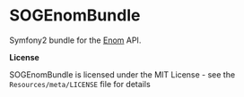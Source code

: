 # SOGEnomBundle
Symfony2 bundle for the [Enom](http://www.enom.com/resellers/api-reseller.aspx) API.

**License**

SOGEnomBundle is licensed under the MIT License - see the `Resources/meta/LICENSE` file for details
